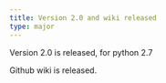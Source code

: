 ```yaml
---
title: Version 2.0 and wiki released
type: major
---
```


Version 2.0 is released, for python 2.7

Github wiki is released.
